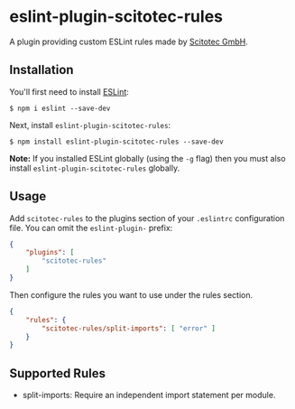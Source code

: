 # eslint-plugin-scitotec-rules

A plugin providing custom ESLint rules made by [Scitotec GmbH](https://scitotec.de).


## Installation

You'll first need to install [ESLint](http://eslint.org):

```
$ npm i eslint --save-dev
```

Next, install `eslint-plugin-scitotec-rules`:

```
$ npm install eslint-plugin-scitotec-rules --save-dev
```

**Note:** If you installed ESLint globally (using the `-g` flag) then you must also install `eslint-plugin-scitotec-rules` globally.

## Usage

Add `scitotec-rules` to the plugins section of your `.eslintrc` configuration file. You can omit the `eslint-plugin-` prefix:

```json
{
    "plugins": [
        "scitotec-rules"
    ]
}
```


Then configure the rules you want to use under the rules section.

```json
{
    "rules": {
        "scitotec-rules/split-imports": [ "error" ]
    }
}
```

## Supported Rules

* split-imports: Require an independent import statement per module.
